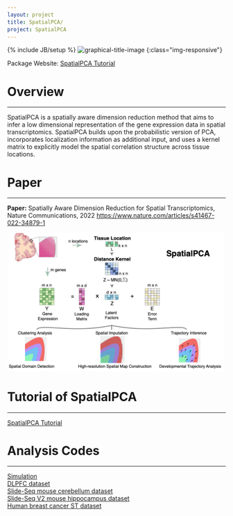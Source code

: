 ```yaml
---
layout: project
title: SpatialPCA/
project: SpatialPCA
---
```


{% include JB/setup %}
![graphical-title-image](http://oslerinhealth.org/sites/default/files/logo_h40.png)
{:class="img-responsive"}

Package Website: [SpatialPCA Tutorial](https://lulushang.org/SpatialPCA_Tutorial/index.html)

# Overview
------
SpatialPCA is a spatially aware dimension reduction method that aims to infer a low dimensional representation of the gene expression data in spatial transcriptomics. SpatialPCA builds upon the probabilistic version of PCA, incorporates localization information as additional input, and uses a kernel matrix to explicitly model the spatial correlation structure across tissue locations.


# Paper
------
**Paper:** Spatially Aware Dimension Reduction for Spatial Transcriptomics, Nature Communications, 2022
https://www.nature.com/articles/s41467-022-34879-1

<img src="/assets/images/papers/SpatialPCA_main_figure.jpeg" alt="photo" width="500"/>


# Tutorial of SpatialPCA
------
[SpatialPCA Tutorial](https://lulushang.org/SpatialPCA_Tutorial/index.html)



# Analysis Codes
------
[Simulation](https://lulushang.org/docs/Projects/SpatialPCA/Simulation)
<br />
[DLPFC dataset](https://lulushang.org/docs/Projects/SpatialPCA/DLPFC)
<br />
[Slide-Seq mouse cerebellum dataset](https://lulushang.org/docs/Projects/SpatialPCA/Slideseq)
<br />
[Slide-Seq V2 mouse hippocampus dataset](https://lulushang.org/docs/Projects/SpatialPCA/SlideseqV2)
<br />
[Human breast cancer ST dataset](https://lulushang.org/docs/Projects/SpatialPCA/HER2ST)
<br />

